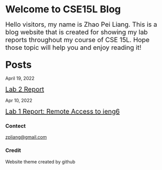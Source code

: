 ## <span style = font-size:30px> Welcome to CSE15L Blog </span>

<span style = font-size:20px> Hello visitors, my name is Zhao Pei Liang. This is a blog website that is created for showing my lab reports throughout my course of CSE 15L. Hope those topic will help you and enjoy reading it!  </span>

### <span style = font-size:30px>Posts </span>

April 19, 2022

<span style = font-size:20px> [Lab 2 Report]()</span>

Apr 10, 2022

<span style = font-size:20px>[Lab 1 Report: Remote Access to ieng6](https://strawberryakai.github.io/cse15l-lab2-reports/lab-report-1-week-2.html#introduction)</span>


### Contect

<span herf = "mailto:zpliang@gmail.com">zpliang@gmail.com </span>


### Credit

Website theme created by github



